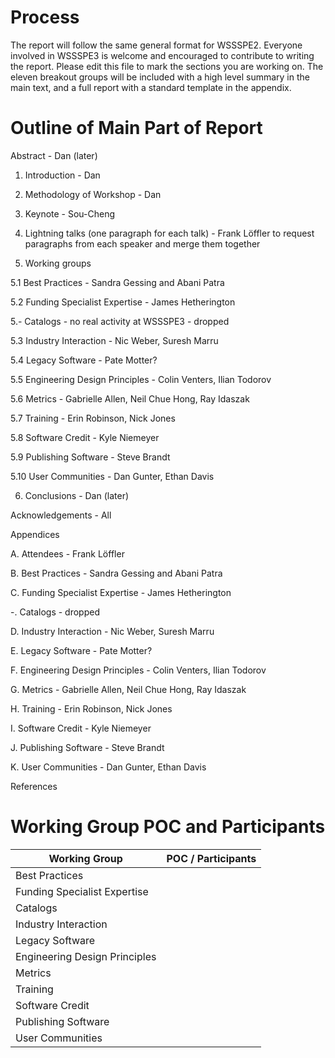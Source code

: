 # Process
The report will follow the same general format for WSSSPE2. 
Everyone involved in WSSSPE3 is welcome and encouraged to contribute to writing the report. 
Please edit this file to mark the sections you are working on. The eleven breakout groups will be included with a 
high level summary in the main text, and a full report with a standard template in the appendix.


# Outline of Main Part of Report

Abstract - Dan (later)

1. Introduction - Dan

2. Methodology of Workshop - Dan

3. Keynote - Sou-Cheng 

4. Lightning talks (one paragraph for each talk) - Frank Löffler to request paragraphs from each speaker and merge them together

5. Working groups 

  5.1 Best Practices - Sandra Gessing and Abani Patra

  5.2 Funding Specialist Expertise - James Hetherington

  5.- Catalogs - no real activity at WSSSPE3 - dropped

  5.3 Industry Interaction - Nic Weber, Suresh Marru

  5.4 Legacy Software - Pate Motter?

  5.5 Engineering Design Principles - Colin Venters, Ilian Todorov

  5.6 Metrics - Gabrielle Allen, Neil Chue Hong, Ray Idaszak

  5.7 Training - Erin Robinson, Nick Jones

  5.8 Software Credit - Kyle Niemeyer

  5.9 Publishing Software - Steve Brandt

  5.10 User Communities - Dan Gunter, Ethan Davis

6. Conclusions - Dan (later)

Acknowledgements - All

Appendices 

  A. Attendees - Frank Löffler

  B. Best Practices - Sandra Gessing and Abani Patra
    
  C. Funding Specialist Expertise - James Hetherington
    
  -. Catalogs - dropped
    
  D. Industry Interaction - Nic Weber, Suresh Marru
    
  E. Legacy Software - Pate Motter?
    
  F. Engineering Design Principles - Colin Venters, Ilian Todorov
    
  G. Metrics - Gabrielle Allen, Neil Chue Hong, Ray Idaszak
    
  H. Training - Erin Robinson, Nick Jones
    
  I. Software Credit - Kyle Niemeyer
    
  J. Publishing Software - Steve Brandt
    
  K. User Communities - Dan Gunter, Ethan Davis

References

# Working Group POC and Participants

Working Group | POC / Participants
------------- | ------------
Best Practices |  
Funding Specialist Expertise | 
Catalogs | 
Industry Interaction |
Legacy Software |
Engineering Design Principles |
Metrics | 
Training | 
Software Credit |
Publishing Software |
User Communities |

